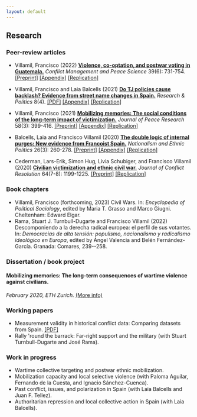 ```yaml
---
layout: default
---
```


## Research

### Peer-review articles

* Villamil, Francisco (2022) **[Violence, co-optation, and postwar voting in Guatemala.](https://journals.sagepub.com/doi/full/10.1177/07388942211066539)** *Conflict Management and Peace Science* 39(6): 731-754.
  [[Preprint]](https://nbviewer.org/github/franvillamil/legacies_guatemala/blob/master/writing/preprint.pdf) [[Appendix]](https://nbviewer.org/github/franvillamil/legacies_guatemala/blob/master/writing/appendix.pdf) [[Replication]](https://github.com/franvillamil/legacies_guatemala)

* Villamil, Francisco and Laia Balcells (2021) **[Do TJ policies cause backlash? Evidence from street name changes in Spain.](https://journals.sagepub.com/doi/full/10.1177/20531680211058550)** *Research & Politics* 8(4).
  [[PDF]](https://journals.sagepub.com/doi/pdf/10.1177/20531680211058550) [[Appendix]](https://nbviewer.org/github/franvillamil/franvillamil.github.io/blob/master/files/appendix_Villamil_Balcells_2021.pdf) [[Replication]](https://github.com/franvillamil/streets_vox)

* Villamil, Francisco (2021) **[Mobilizing memories: The social conditions of the long-term impact of victimization.](https://doi.org/10.1177/0022343320912816)** *Journal of Peace Research* 58(3): 399-416. [[Preprint]](https://nbviewer.org/github/franvillamil/franvillamil.github.io/blob/master/files/preprint_Villamil_2020_JPR.pdf) [[Appendix]](https://nbviewer.org/github/franvillamil/franvillamil.github.io/blob/master/files/appendix_Villamil_2020_JPR.pdf) [[Replication]](https://github.com/franvillamil/franvillamil.github.io/raw/master/files/replication_Villamil_2020_JPR.zip)

* Balcells, Laia and Francisco Villamil (2020) **[The double logic of internal purges: New evidence from Francoist Spain.](https://doi.org/10.1080/13537113.2020.1795451)** *Nationalism and Ethnic Politics* 26(3): 260-278. [[Preprint]](https://nbviewer.org/github/franvillamil/franvillamil.github.io/blob/master/files/preprint_Balcells_Villamil_2020_NEPS.pdf) [[Appendix]](https://nbviewer.org/github/franvillamil/franvillamil.github.io/blob/master/files/appendix_Balcells_Villamil_2020_NEPS.pdf) [[Replication]](https://github.com/franvillamil/franvillamil.github.io/raw/master/files/replication_Balcells_Villamil_2020_NEPS.zip)

* Cederman, Lars-Erik, Simon Hug, Livia Schubiger, and Francisco Villamil (2020) **[Civilian victimization and ethnic civil war.](https://journals.sagepub.com/doi/full/10.1177/0022002719898873)** *Journal of Conflict Resolution* 64(7-8): 1199-1225. [[Preprint]](https://nbviewer.org/github/franvillamil/franvillamil.github.io/blob/master/files/Cederman_et_al_2020_JCR.pdf) [[Replication]](https://github.com/franvillamil/franvillamil.github.io/raw/master/files/replication_cederman_et_al_2020.zip)

### Book chapters

* Villamil, Francisco (forthcoming, 2023) Civil Wars. In: *Encyclopedia of Political Sociology*, edited by Maria T. Grasso and Marco Giugni. Cheltenham: Edward Elgar.
* Rama, Stuart J. Turnbull-Dugarte and Francisco Villamil (2022) Descomponiendo a la derecha radical europea: el perfil de sus votantes. In: *Democracias de alta tensión: populismo, nacionalismo y radicalismo ideológico en Europa*, edited by Ángel Valencia and Belén Fernández-García. Granada: Comares, 239--258.

### Dissertation / book project

#### Mobilizing memories: The long-term consequences of wartime violence against civilians.

*February 2020, ETH Zurich.* [(More info)](./dissertation.html)
    
### Working papers

* Measurement validity in historical conflict data: Comparing datasets from Spain. [[PDF]](https://osf.io/c6wgk/)
* Rally 'round the barrack: Far-right support and the military (with Stuart Turnbull-Dugarte and José Rama).

### Work in progress

* Wartime collective targeting and postwar ethnic mobilization.
* Mobilization capacity and local selective violence (with Paloma Aguilar, Fernando de la Cuesta, and Ignacio Sánchez-Cuenca).
* Past conflict, issues, and polarization in Spain (with Laia Balcells and Juan F. Tellez).
* Authoritarian repression and local collective action in Spain (with Laia Balcells).
